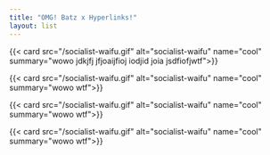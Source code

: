 ```yaml
---
title: "OMG! Batz x Hyperlinks!"
layout: list
---
```


{{< card src="/socialist-waifu.gif" alt="socialist-waifu" name="cool" summary="wowo jdkjfj jfjoaijfioj iodjid joia jsdfiofjwtf">}}

{{< card src="/socialist-waifu.gif" alt="socialist-waifu" name="cool" summary="wowo wtf">}}

{{< card src="/socialist-waifu.gif" alt="socialist-waifu" name="cool" summary="wowo wtf">}}

{{< card src="/socialist-waifu.gif" alt="socialist-waifu" name="cool" summary="wowo wtf">}}